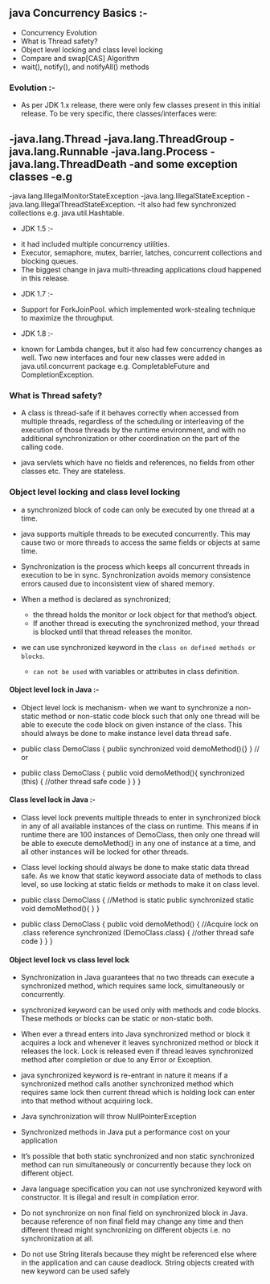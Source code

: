 ## java Concurrency Basics :-

* Concurrency Evolution
* What is Thread safety?
* Object level locking and class level locking
* Compare and swap[CAS] Algorithm
* wait(), notify(), and notifyAll() methods 

### Evolution :- 
* As per JDK 1.x release, there were only few classes present in this initial release.
  To be very specific, there classes/interfaces were:
  
 -java.lang.Thread 
 -java.lang.ThreadGroup 
 -java.lang.Runnable 
 -java.lang.Process 
 -java.lang.ThreadDeath 
 -and some exception classes 
 -e.g
 - 
 -java.lang.IllegalMonitorStateException 
 -java.lang.IllegalStateException 
 -java.lang.IllegalThreadStateException. 
 -It also had few synchronized collections e.g. java.util.Hashtable.
 
* JDK 1.5 :- 
- it had included multiple concurrency utilities.
- Executor, semaphore, mutex, barrier, latches, concurrent collections and blocking queues.
- The biggest change in java multi-threading applications cloud happened in this release.

* JDK 1.7 :- 
- Support for ForkJoinPool. which implemented work-stealing technique to maximize the throughput.

* JDK 1.8 :-
- known for Lambda changes, but it also had few concurrency changes as well. Two new interfaces and 
  four new classes were added in java.util.concurrent package e.g. CompletableFuture and CompletionException.

### What is Thread safety?
- A class is thread-safe if it behaves correctly when accessed from multiple threads,
  regardless of the scheduling or interleaving of the execution of those threads by the runtime environment,
  and with no additional synchronization or other coordination on the part of the calling code.
  
- java servlets which have no fields and references, no fields from other classes etc. They are stateless.

### Object level locking and class level locking

- a synchronized block of code can only be executed by one thread at a time.
-  java supports multiple threads to be executed concurrently. 
   This may cause two or more threads to access the same fields or objects at same time.
   
- Synchronization is the process which keeps all concurrent threads in execution to be in sync. 
  Synchronization avoids memory consistence errors caused due to inconsistent view of shared memory.
 
- When a method is declared as synchronized; 
   * the thread holds the monitor or lock object for that method’s object.
   * If another thread is executing the synchronized method, your thread is blocked until that thread releases the monitor.
 
- we can use synchronized keyword in the `class on defined methods or blocks`.
  - `can not be used` with variables or attributes in class definition.

#### Object level lock in Java :- 
- Object level lock is mechanism- when we want to synchronize a non-static method or non-static code block 
  such that only one thread will be able to execute the code block on given instance of the class.
  This should always be done to make instance level data thread safe.
  
- public class DemoClass
  {
    public synchronized void demoMethod(){}
  }
// or 
- public class DemoClass
  {
     public void demoMethod(){
         synchronized (this)
         {
              //other thread safe code
         }
     }
  }

#### Class level lock in Java :-

- Class level lock prevents multiple threads to enter in synchronized block in any of all available instances of the class on runtime.
  This means if in runtime there are 100 instances of DemoClass, then only one thread will be able to execute demoMethod()
  in any one of instance at a time, and all other instances will be locked for other threads.

- Class level locking should always be done to make static data thread safe. 
  As we know that static keyword associate data of methods to class level, so use locking at static fields or methods to make it on class level.

- public class DemoClass
  {
        //Method is static
        public synchronized static void demoMethod(){
        }
  }

- public class DemoClass
  {
        public void demoMethod()
        {
            //Acquire lock on .class reference
            synchronized (DemoClass.class)
            {
                //other thread safe code
            }
        }
  }

#### Object level lock vs class level lock

-  Synchronization in Java guarantees that no two threads can execute a synchronized method,
   which requires same lock, simultaneously or concurrently.

- synchronized keyword can be used only with methods and code blocks. These methods or blocks can be static or non-static both.

- When ever a thread enters into Java synchronized method or block it acquires a lock and whenever it leaves synchronized method 
  or block it releases the lock. Lock is released even if thread leaves synchronized method after completion or
  due to any Error or Exception.
  
- java synchronized keyword is re-entrant in nature it means if a synchronized method calls another synchronized method
  which requires same lock then current thread which is holding lock can enter into that method without acquiring lock.
  
- Java synchronization will throw NullPointerException

- Synchronized methods in Java put a performance cost on your application

- It’s possible that both static synchronized and non static synchronized method can run simultaneously or concurrently 
  because they lock on different object.

- Java language specification you can not use synchronized keyword with constructor.
  It is illegal and result in compilation error.
  
- Do not synchronize on non final field on synchronized block in Java. because reference of non final field may change 
  any time and then different thread might synchronizing on different objects i.e. no synchronization at all.
  
- Do not use String literals because they might be referenced else where in the application and can cause deadlock.
  String objects created with new keyword can be used safely
  
